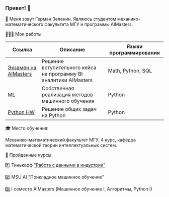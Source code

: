 ### Привет! 👋

🙈 Меня зовут Герман Зеленин. Являюсь студентом механико-математического факультета МГУ и программы AIMasters.

🧑🏻‍💻 Мои работы

| Ссылка  | Описание | Языки программирования |
| ------------- | ------------- | ------------- |
| [Экзамен на AIMasters](https://github.com/zgermion/exam_ai)  | Решение вступительного кейса на программу BI аналитики AIMasters  | Math, Python, SQL  |
| [ML](https://github.com/zgermion/ML)  | Собственная реализация методов машинного обучения  | Python |
| [Python HW](https://github.com/zgermion/python_hw) | Решение общих задач на Python  | Python |

🎓 Место обучения:

Механико-математический факультет МГУ, 4 курс, кафедра математической теории интеллектуальных систем. 

📕 Пройденные курсы:

1️⃣ Тинькофф ["Работа с данными в индустрии"](https://drive.google.com/file/d/1lwho-3gy62L2d5LRC5geQxiSGUkfVBx0/view?usp=share_link)

2️⃣ MSU AI "Прикладное машинное обучение"

3️⃣ I семестр AIMasters (Машинное обучение I, Алгоритмы, Python I)
